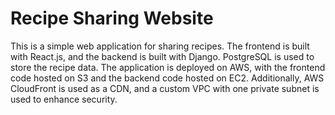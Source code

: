 # Recipe Sharing Website

This is a simple web application for sharing recipes. The frontend is built with React.js, and the backend is built with Django. PostgreSQL is used to store the recipe data. The application is deployed on AWS, with the frontend code hosted on S3 and the backend code hosted on EC2. Additionally, AWS CloudFront is used as a CDN, and a custom VPC with one private subnet is used to enhance security.
